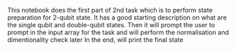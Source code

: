 This notebook does the first part of 2nd task which is to perform state preparation for 2-qubit state.
It has a good starting description on what are the single qubit and double-qubit states.
Then it will prompt the user to prompt in the input array for the task and will perform the normalisation and dimentionality check later
In the end, will print the final state
